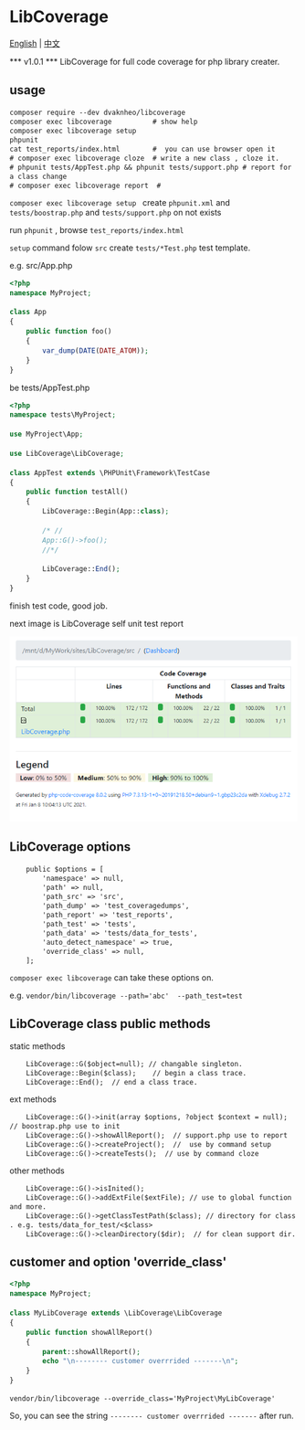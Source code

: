 # LibCoverage

[English](README.md) | [中文](README-zh-CN.md)

*** v1.0.1 ***
LibCoverage for full code coverage for php library creater.


## usage

```
composer require --dev dvaknheo/libcoverage
composer exec libcoverage          # show help
composer exec libcoverage setup
phpunit
cat test_reports/index.html        #  you can use browser open it
# composer exec libcoverage cloze  # write a new class , cloze it.
# phpunit tests/AppTest.php && phpunit tests/support.php # report for a class change
# composer exec libcoverage report  # 
```

`composer exec libcoverage setup ` create  `phpunit.xml` and `tests/boostrap.php` and `tests/support.php` on not exists

run `phpunit` , browse `test_reports/index.html`

`setup` command folow `src` create `tests/*Test.php` test template.

e.g. src/App.php

```php
<?php
namespace MyProject;

class App
{
    public function foo()
    {
        var_dump(DATE(DATE_ATOM));
    }
}
```
be  tests/AppTest.php
```php
<?php 
namespace tests\MyProject;

use MyProject\App;

use LibCoverage\LibCoverage;

class AppTest extends \PHPUnit\Framework\TestCase
{
    public function testAll()
    {
        LibCoverage::Begin(App::class);
        
        /* //
        App::G()->foo();
        //*/
        
        LibCoverage::End();
    }
}

```
finish test code, good job.

next image is LibCoverage self unit test report

![capture](docs/capture.png)


## LibCoverage options
```
    public $options = [
        'namespace' => null,
        'path' => null,
        'path_src' => 'src',
        'path_dump' => 'test_coveragedumps',
        'path_report' => 'test_reports',
        'path_test' => 'tests',
        'path_data' => 'tests/data_for_tests',
        'auto_detect_namespace' => true,
        'override_class' => null,
    ];
```

`composer exec libcoverage` can take these options on.

e.g. `vendor/bin/libcoverage --path='abc'  --path_test=test`

## LibCoverage class public methods

static methods
```
    LibCoverage::G($object=null); // changable singleton.
    LibCoverage::Begin($class);    // begin a class trace.
    LibCoverage::End();  // end a class trace.
```

ext methods
```
    LibCoverage::G()->init(array $options, ?object $context = null); // boostrap.php use to init
    LibCoverage::G()->showAllReport();  // support.php use to report
    LibCoverage::G()->createProject();  //  use by command setup
    LibCoverage::G()->createTests();  // use by command cloze
```
other methods
```
    LibCoverage::G()->isInited();
    LibCoverage::G()->addExtFile($extFile); // use to global function and more.
    LibCoverage::G()->getClassTestPath($class); // directory for class . e.g. tests/data_for_test/<$class>
    LibCoverage::G()->cleanDirectory($dir);  // for clean support dir.
```
## customer and option 'override_class'

```php
<?php
namespace MyProject;
 
class MyLibCoverage extends \LibCoverage\LibCoverage
{
    public function showAllReport()
    {
        parent::showAllReport();
        echo "\n-------- customer overrrided -------\n";
    }
}
```
`vendor/bin/libcoverage --override_class='MyProject\MyLibCoverage'`

So, you can see the string `-------- customer overrrided -------` after run.
